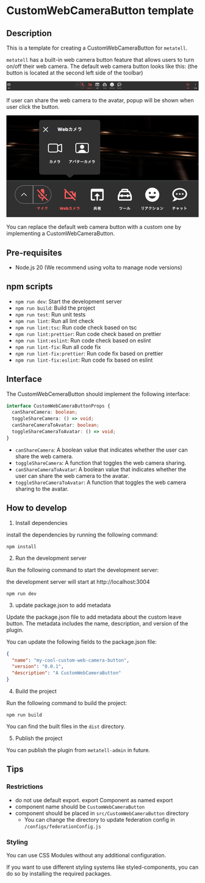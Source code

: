 # CustomWebCameraButton template

## Description

This is a template for creating a CustomWebCameraButton for `metatell`.

`metatell` has a built-in web camera button feature that allows users to turn on/off their web camera. The default web camera button looks like this: (the button is located at the second left side of the toolbar)

<p align="center">
  <img src="./docs/toolbar.png" alt="default toolbar button" />
</p>

If user can share the web camera to the avatar, popup will be shown when user click the button.

<p align="center">
  <img src="./docs/web-camera-popup.png" alt="web-camera popup" />
</p>

You can replace the default web camera button with a custom one by implementing a CustomWebCameraButton.

## Pre-requisites

- Node.js 20 (We recommend using volta to manage node versions)

## npm scripts

- `npm run dev`: Start the development server
- `npm run build`: Build the project
- `npm run test`: Run unit tests
- `npm run lint`: Run all lint check
- `npm run lint:tsc`: Run code check based on tsc
- `npm run lint:prettier`: Run code check based on prettier
- `npm run lint:eslint`: Run code check based on eslint
- `npm run lint-fix`: Run all code fix
- `npm run lint-fix:prettier`: Run code fix based on prettier
- `npm run lint-fix:eslint`: Run code fix based on eslint

## Interface

The CustomWebCemeraButton should implement the following interface:

```ts
interface CustomWebCameraButtonProps {
  canShareCamera: boolean;
  toggleShareCamera: () => void;
  canShareCameraToAvatar: boolean;
  toggleShareCameraToAvatar: () => void;
}
```

- `canShareCamera`: A boolean value that indicates whether the user can share the web camera.
- `toggleShareCamera`: A function that toggles the web camera sharing.
- `canShareCameraToAvatar`: A boolean value that indicates whether the user can share the web camera to the avatar.
- `toggleShareCameraToAvatar`: A function that toggles the web camera sharing to the avatar.

## How to develop

1. Install dependencies

install the dependencies by running the following command:

```
npm install
```

2. Run the development server

Run the following command to start the development server:

the development server will start at http://localhost:3004

```
npm run dev
```

3. update package.json to add metadata

Update the package.json file to add metadata about the custom leave button. The metadata includes the name, description, and version of the plugin.

You can update the following fields to the package.json file:

```json
{
  "name": "my-cool-custom-web-camera-button",
  "version": "0.0.1",
  "description": "A CustomWebCameraButton"
}
```

4. Build the project

Run the following command to build the project:

```
npm run build
```

You can find the built files in the `dist` directory.

5. Publish the project

You can publish the plugin from `metatell-admin` in future.

## Tips

### Restrictions

- do not use default export. export Component as named export
- component name should be `CustomWebCameraButton`
- component should be placed in `src/CustomWebCameraButton` directory
  - You can change the directory to update federation config in `/configs/federationConfig.js`

### Styling

You can use CSS Modules without any additional configuration.

If you want to use different styling systems like styled-components, you can do so by installing the required packages.

